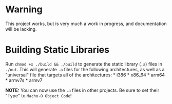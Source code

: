 # Warning
This project works, but is very much a work in progress, and documentation will be lacking.

# Building Static Libraries
Run `chmod +x ./build && ./build` to generate the static library (`.a`) files in `./out`. This will generate `.a` files for the following architectures, as well as a "universal" file that targets all of the architectures:
	* i386
	* x86_64
	* arm64
	* armv7s
	* armv7


**NOTE:** You can now use the `.a` files in other projects. Be sure to set their "Type" to `Macho-O Object Code`!
